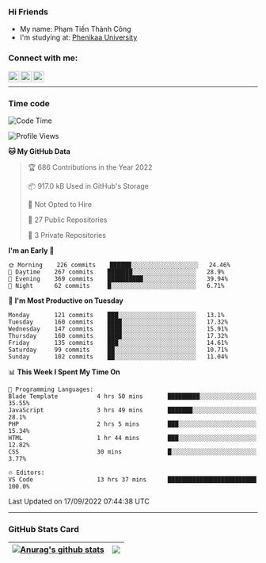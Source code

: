 ### Hi Friends

- My name: Phạm Tiến Thành Công
- I'm studying at: [Phenikaa University]


### Connect with me:
[<img align="left" alt="PhamTienThanhCong | Facebook" width="22px" src="https://upload.wikimedia.org/wikipedia/commons/thumb/1/16/Facebook-icon-1.png/640px-Facebook-icon-1.png" />][facebook]
[<img align="left" alt="PhamTienThanhCong | Zalo" width="22px" src="https://www.anphatpc.com.vn/template/anphat_2020v2/images/icon-zalo.jpg" />][zalo]
[<img align="left" alt="PhamTienThanhCong | LinkedIn" width="22px" src="https://cdn3.iconfinder.com/data/icons/inficons/512/linkedin.png" />][linkedin]

<br />

---

### Time code

<!--START_SECTION:waka-->
![Code Time](http://img.shields.io/badge/Code%20Time-558%20hrs%2011%20mins-blue)

![Profile Views](http://img.shields.io/badge/Profile%20Views-12-blue)

**🐱 My GitHub Data** 

> 🏆 686 Contributions in the Year 2022
 > 
> 📦 917.0 kB Used in GitHub's Storage 
 > 
> 🚫 Not Opted to Hire
 > 
> 📜 27 Public Repositories 
 > 
> 🔑 3 Private Repositories  
 > 
**I'm an Early 🐤** 

```text
🌞 Morning    226 commits    ██████░░░░░░░░░░░░░░░░░░░   24.46% 
🌆 Daytime    267 commits    ███████░░░░░░░░░░░░░░░░░░   28.9% 
🌃 Evening    369 commits    ██████████░░░░░░░░░░░░░░░   39.94% 
🌙 Night      62 commits     █░░░░░░░░░░░░░░░░░░░░░░░░   6.71%

```
📅 **I'm Most Productive on Tuesday** 

```text
Monday       121 commits    ███░░░░░░░░░░░░░░░░░░░░░░   13.1% 
Tuesday      160 commits    ████░░░░░░░░░░░░░░░░░░░░░   17.32% 
Wednesday    147 commits    ████░░░░░░░░░░░░░░░░░░░░░   15.91% 
Thursday     160 commits    ████░░░░░░░░░░░░░░░░░░░░░   17.32% 
Friday       135 commits    ███░░░░░░░░░░░░░░░░░░░░░░   14.61% 
Saturday     99 commits     ██░░░░░░░░░░░░░░░░░░░░░░░   10.71% 
Sunday       102 commits    ██░░░░░░░░░░░░░░░░░░░░░░░   11.04%

```


📊 **This Week I Spent My Time On** 

```text
💬 Programming Languages: 
Blade Template           4 hrs 50 mins       █████████░░░░░░░░░░░░░░░░   35.55% 
JavaScript               3 hrs 49 mins       ███████░░░░░░░░░░░░░░░░░░   28.1% 
PHP                      2 hrs 5 mins        ███░░░░░░░░░░░░░░░░░░░░░░   15.34% 
HTML                     1 hr 44 mins        ███░░░░░░░░░░░░░░░░░░░░░░   12.82% 
CSS                      30 mins             █░░░░░░░░░░░░░░░░░░░░░░░░   3.77%

🔥 Editors: 
VS Code                  13 hrs 37 mins      █████████████████████████   100.0%

```


 Last Updated on 17/09/2022 07:44:38 UTC
<!--END_SECTION:waka-->

---

### GitHub Stats Card

| <a href="https://github.com/phamtienthanhcong"><img align="center" src="https://github-readme-stats.vercel.app/api?username=PhamTienThanhCong&show_icons=true&include_all_commits=true&theme=buefy&hide_border=true&theme=ocean_dark" alt="Anurag's github stats" /></a> | <a href="https://github.com/phamtienthanhcong"><img align="center" src="https://github-readme-stats.vercel.app/api/top-langs/?username=PhamTienThanhCong&layout=compact&theme=buefy&hide_border=true&theme=ocean_dark" /></a> |
| ------------- | ------------- |

[Phenikaa University]: https://phenikaa-uni.edu.vn/vi
[facebook]: https://www.facebook.com/phamtienthanhcong
[linkedin]: https://linkedin.com/in/phamtienthanhcong
[zalo]: https://zalo.me/0396396332
[tiktok]: https://www.tiktok.com/@phamtienthanhcong
[web]: https://github.com/PhamTienThanhCong/web_dev
[min project]: https://github.com/PhamTienThanhCong/Project-Of-Web
[c and cpp]: https://github.com/PhamTienThanhCong/Code_C_and_Cpro
[python]: https://github.com/PhamTienThanhCong/Python_beginer
